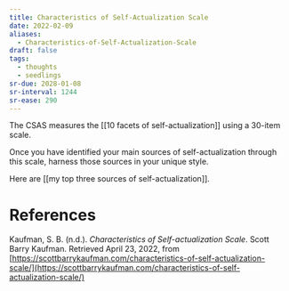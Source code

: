 ```yaml
---
title: Characteristics of Self-Actualization Scale
date: 2022-02-09
aliases:
  - Characteristics-of-Self-Actualization-Scale
draft: false
tags:
  - thoughts
  - seedlings
sr-due: 2028-01-08
sr-interval: 1244
sr-ease: 290
---
```

The CSAS measures the [[10 facets of self-actualization]] using a 30-item scale.

Once you have identified your main sources of self-actualization through this scale, harness those sources in your unique style.

Here are [[my top three sources of self-actualization]].

# References

Kaufman, S. B. (n.d.). _Characteristics of Self-actualization Scale_. Scott Barry Kaufman. Retrieved April 23, 2022, from [https://scottbarrykaufman.com/characteristics-of-self-actualization-scale/](https://scottbarrykaufman.com/characteristics-of-self-actualization-scale/)